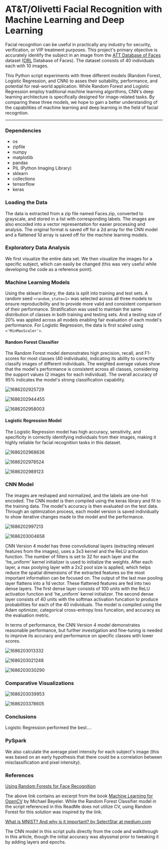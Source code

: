 # AT&T/Olivetti Facial Recognition with Machine Learning and Deep Learning

Facial recognition can be useful in practically any industry for security, verification, or VIP treatment purposes. This project's primary objective is accurately identify the subject in an image from the [ATT Database of Faces](https://www.kaggle.com/datasets/kasikrit/att-database-of-faces) dataset ([ORL]() Database of Faces). The dataset consists of 40 individuals each with 10 images.

This Python script experiments with three different models (Random Forest, Logistic Regression, and CNN) to asses their suitability, performance, and potential for real-world application. While Random Forest and Logistic Regression employ traditional machine learning algorithms, CNN's deep learning architecture is specifically designed for image-related tasks. By comparing these three models, we hope to gain a better understanding of the capabilities of machine learning and deep learning in the field of facial recogntion.

---

### Dependencies

* os
* zipfile
* numpy
* matplotlib
* pandas
* PIL (Python Imaging Library)
* sklearn
* collections
* tensorflow
* keras

### Loading the Data

The data is extracted from a zip file named Faces.zip, converted to grayscale, and stored in a list with corresponding labels. The images are also encoded into a vector representation for easier processing and analysis. The original format is saved off for a 2d array for the CNN model and a flattened 1d array is saved off for the machine learning models.

### Exploratory Data Analysis

We first visualize the entire data set. We then visualize the images for a specific subject, which can easily be changed (this was very useful while developing the code as a reference point).

### Machine Learning Models

Using the sklearn library, the data is split into training and test sets. A random seed `<random_state=1>` was selected across all three models to ensure reproducibility and to provide more valid and consistent comparison of their performance. Stratification was used to maintain the same distribution of classes in both training and testing sets. And a testing size of 20% was applied across all models enabling fair evaluation of each model's performance. For Logistic Regression, the data is first scaled using `<'MinMaxScaler'>`.

#### Random Forest Classifier

The Random Forest model demonstrates high precision, recall, and F1-scores for most classes (40 individuals), indicating its ability to correctly classify images of different individuals. The weighted average values show that the model's performance is consistent across all classes, considering the support values (2 images for each individual). The overall accuracy of 95% indicates the model's strong classification capability.

![1686202925729](image/README/1686202925729.png)

![1686202944455](image/README/1686202944455.png)

![1686202958003](image/README/1686202958003.png)

#### Logistic Regression Model

The Logistic Regression model has high accuracy, sensitivity, and specificity in correctly identifying individuals from their images, making it highly reliable for facial recognition tasks in this dataset.

![1686202968636](image/README/1686202968636.png)

![1686202978524](image/README/1686202978524.png)

![1686202989123](image/README/1686202989123.png)

### CNN Model

The images are reshaped and normalized, and the labels are one-hot encoded. The CNN model is then compiled using the keras library and fit to the training data. The model's accuracy is then evaluated on the test data. Through an optimization process, each model version is saved individually to show iterative changes made to the model and the performance.

![1686202997213](image/README/1686202997213.png)

![1686203004658](image/README/1686203004658.png)

CNN Version 4 model has three convolutional layers (extracting relevant features from the images), uses a 3x3 kernel and the ReLU activation function. The number of filters is set to 32 for each layer and the 'he_uniform' kernel initializer is used to initialize the weights. After each layer, a max poolying layer with a 2x2 pool size is applied, which helps reduce the spatial dimensions of the extracted features so the most important information can be focused on. The output of the last max pooling layer flattens into a 1d vector. These flattened features are fed into two dense layers. The first dense layer consists of 100 units with the ReLU activation function and 'he_uniform' kernel initializer. The second dense layer consists of 40 units with the softmax activation funcation to produce probabilities for each of the 40 individuals. The model is compiled using the Adam optimizer, categorical cross-entropy loss funcation, and accuracy as the evaluation metric.

In terms of performance, the CNN Version 4 model demonstrates reasonable performance, but further investigation and fine-tuning is needed to improve its accuracy and performance on specific classes with lower scores.

![1686203013332](image/README/1686203013332.png)

![1686203021248](image/README/1686203021248.png)

![1686203030290](image/README/1686203030290.png)

### Comparative Visualizations

![1686203039953](image/README/1686203039953.png)

![1686203378605](image/README/1686203378605.png)

### Conclusions

Logistic Regression performed the best....

### PySpark

We also calculate the average pixel intensity for each subject's image (this was based on an early hypothesis that there could be a correlation between misclassification and pixel intensity).

### References

[Using Random Forests for Face Recognition](https://notebook.community/mbeyeler/opencv-machine-learning/notebooks/10.03-Using-Random-Forests-for-Face-Recognition)

The above link contains an excerpt from the book [Machine Learning for OpenCV](https://www.packtpub.com/big-data-and-business-intelligence/machine-learning-opencv) by Michael Beyeler. While the Random Forest Classifier model in the script referenced in this ReadMe does not utilize CV, using Random Forest for this solution was inspired by the link.

[What is MNIST? And why is it important? by SelectStar at medium.com](https://selectstar-ai.medium.com/what-is-mnist-and-why-is-it-important-e9a269edbad5)

The CNN model in this script pulls directly from the code and walkthrough in this article, though the initial accuracy was abyssmal prior to tweaking it by adding layers and epochs.
